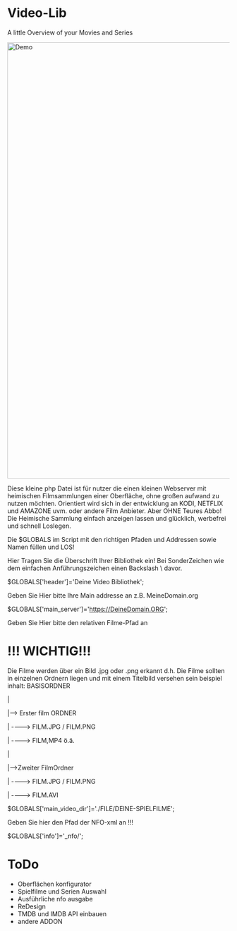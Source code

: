 # Video-Lib
A little Overview of your Movies and Series

<img width="1119" height="990" alt="Demo" src="https://github.com/user-attachments/assets/d03905de-7042-4903-bbe6-ba75c6ebff32" />



Diese kleine php Datei ist für nutzer die einen kleinen Webserver mit heimischen Filmsammlungen
einer Oberfläche, ohne großen aufwand zu nutzen möchten. Orientiert wird sich in der entwicklung an KODI, NETFLIX und AMAZONE uvm. oder andere Film Anbieter.
Aber OHNE Teures Abbo!  Die Heimische Sammlung einfach anzeigen lassen und glücklich, werbefrei und schnell Loslegen.

Die $GLOBALS im Script mit den richtigen Pfaden und Addressen sowie Namen füllen und LOS!



Hier  Tragen Sie die Überschrift Ihrer Bibliothek ein! Bei SonderZeichen wie dem einfachen Anführungszeichen einen Backslash \ davor.

$GLOBALS['header']='Deine Video Bibliothek';



Geben Sie Hier bitte Ihre Main addresse an z.B. MeineDomain.org

$GLOBALS['main_server']='https://DeineDomain.ORG';


Geben Sie Hier bitte den relativen Filme-Pfad an
# !!! WICHTIG!!! 
Die Filme werden über ein Bild .jpg oder .png erkannt d.h. Die Filme sollten in
einzelnen Ordnern liegen und mit einem Titelbild versehen sein beispiel inhalt:
BASISORDNER

  |

  |--> Erster film ORDNER
 
  |  ----> FILM.JPG / FILM.PNG
 
  |  ----> FILM,MP4 ö.ä.
 
  |
 
  |-->Zweiter FilmOrdner
 
  |  ----> FILM.JPG / FILM.PNG
 
  |  ----> FILM.AVI
  

$GLOBALS['main_video_dir']='./FILE/DEINE-SPIELFILME';


Geben Sie hier den Pfad der NFO-xml an !!!

$GLOBALS['info']='_nfo/';

# ToDo

- Oberflächen konfigurator
- Spielfilme und Serien Auswahl
- Ausführliche nfo ausgabe
- ReDesign
- TMDB und IMDB API einbauen
- andere ADDON
